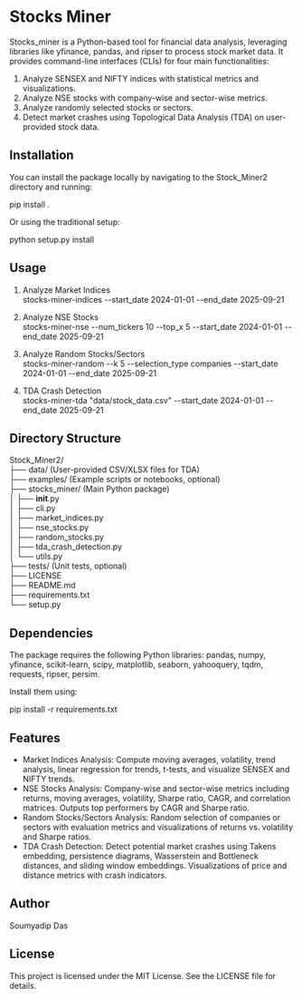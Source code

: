 # Stocks Miner

Stocks_miner is a Python-based tool for financial data analysis, leveraging libraries like yfinance, pandas, and ripser to process stock market data. It provides command-line interfaces (CLIs) for four main functionalities:

1. Analyze SENSEX and NIFTY indices with statistical metrics and visualizations.  
2. Analyze NSE stocks with company-wise and sector-wise metrics.  
3. Analyze randomly selected stocks or sectors.  
4. Detect market crashes using Topological Data Analysis (TDA) on user-provided stock data.



## Installation

You can install the package locally by navigating to the Stock_Miner2 directory and running:

pip install .

Or using the traditional setup:

python setup.py install



## Usage

1. Analyze Market Indices  
stocks-miner-indices --start_date 2024-01-01 --end_date 2025-09-21

2. Analyze NSE Stocks  
stocks-miner-nse --num_tickers 10 --top_x 5 --start_date 2024-01-01 --end_date 2025-09-21

3. Analyze Random Stocks/Sectors  
stocks-miner-random --k 5 --selection_type companies --start_date 2024-01-01 --end_date 2025-09-21

4. TDA Crash Detection  
stocks-miner-tda "data/stock_data.csv" --start_date 2024-01-01 --end_date 2025-09-21



## Directory Structure

Stock_Miner2/  
├── data/                   (User-provided CSV/XLSX files for TDA)  
├── examples/               (Example scripts or notebooks, optional)  
├── stocks_miner/           (Main Python package)  
│   ├── __init__.py  
│   ├── cli.py  
│   ├── market_indices.py  
│   ├── nse_stocks.py  
│   ├── random_stocks.py  
│   ├── tda_crash_detection.py  
│   └── utils.py  
├── tests/                  (Unit tests, optional)  
├── LICENSE  
├── README.md  
├── requirements.txt  
└── setup.py  



## Dependencies

The package requires the following Python libraries: pandas, numpy, yfinance, scikit-learn, scipy, matplotlib, seaborn, yahooquery, tqdm, requests, ripser, persim.

Install them using:

pip install -r requirements.txt



## Features

- Market Indices Analysis: Compute moving averages, volatility, trend analysis, linear regression for trends, t-tests, and visualize SENSEX and NIFTY trends.  
- NSE Stocks Analysis: Company-wise and sector-wise metrics including returns, moving averages, volatility, Sharpe ratio, CAGR, and correlation matrices. Outputs top performers by CAGR and Sharpe ratio.  
- Random Stocks/Sectors Analysis: Random selection of companies or sectors with evaluation metrics and visualizations of returns vs. volatility and Sharpe ratios.  
- TDA Crash Detection: Detect potential market crashes using Takens embedding, persistence diagrams, Wasserstein and Bottleneck distances, and sliding window embeddings. Visualizations of price and distance metrics with crash indicators.



## Author

Soumyadip Das



## License

This project is licensed under the MIT License. See the LICENSE file for details.
